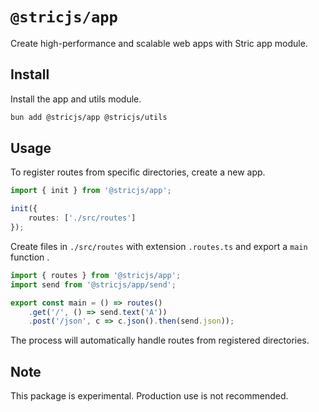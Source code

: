 # `@stricjs/app`
Create high-performance and scalable web apps with Stric app module.

## Install
Install the app and utils module.

```bash
bun add @stricjs/app @stricjs/utils
```

## Usage
To register routes from specific directories, 
create a new app.
```ts
import { init } from '@stricjs/app';

init({
    routes: ['./src/routes']
});
```

Create files in `./src/routes` with extension 
`.routes.ts` and export a `main` function .
```ts
import { routes } from '@stricjs/app';
import send from '@stricjs/app/send';

export const main = () => routes()
    .get('/', () => send.text('A'))
    .post('/json', c => c.json().then(send.json));
```

The process will automatically handle routes 
from registered directories.

## Note
This package is experimental. Production use is not recommended.
